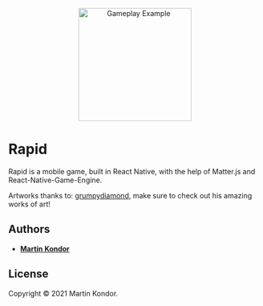 <p align="center"><img src="gameplay.gif" width="225px" title="Gameplay Example"></p>

# Rapid

Rapid is a mobile game, built in React Native, with the help of Matter.js and React-Native-Game-Engine.

Artworks thanks to: [grumpydiamond](http://opengameart.org/users/grumpydiamond), make sure to check out his amazing works of art!

## Authors

* **[Martin Kondor](https://github.com/MartinKondor)**

## License 

Copyright &copy; 2021 Martin Kondor.
